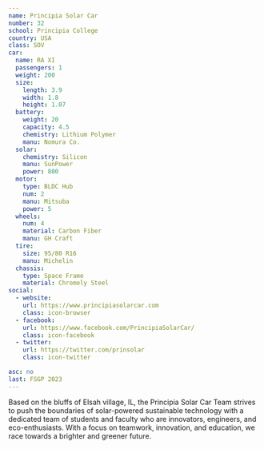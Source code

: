 ```yaml
---
name: Principia Solar Car
number: 32
school: Principia College
country: USA
class: SOV
car: 
  name: RA XI
  passengers: 1
  weight: 200
  size:
    length: 3.9
    width: 1.8
    height: 1.07
  battery: 
    weight: 20
    capacity: 4.5
    chemistry: Lithium Polymer
    manu: Nomura Co.
  solar: 
    chemistry: Silicon
    manu: SunPower
    power: 800
  motor: 
    type: BLDC Hub
    num: 2
    manu: Mitsuba
    power: 5
  wheels: 
    num: 4
    material: Carbon Fiber
    manu: GH Craft
  tire:
    size: 95/80 R16
    manu: Michelin
  chassis: 
    type: Space Frame
    material: Chromoly Steel
social: 
  - website: 
    url: https://www.principiasolarcar.com
    class: icon-browser
  - facebook: 
    url: https://www.facebook.com/PrincipiaSolarCar/
    class: icon-facebook
  - twitter: 
    url: https://twitter.com/prinsolar
    class: icon-twitter

asc: no
last: FSGP 2023
---
```

Based on the bluffs of Elsah village, IL, the Principia Solar Car Team strives to push the boundaries of solar-powered sustainable technology with a dedicated team of students and faculty who are innovators, engineers, and eco-enthusiasts. With a focus on teamwork, innovation, and education, we race towards a brighter and greener future.